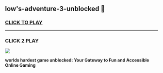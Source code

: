 
## low's-adventure-3-unblocked 👋
<h3>
<a href="https://premium.freeplayer.one?title=low's-adventure-3-unblocked&ref=14F">CLICK TO PLAY</a></h3>
<hr>

<h3>
<a href="https://premium.freeplayer.one?title=low's-adventure-3-unblocked&ref=14F">CLICK 2 PLAY</a>
  
</h3>

<a href="https://premium.freeplayer.one?title=low's-adventure-3-unblocked&ref=12F/"><img src="https://clearcache.store/games.png"></a>


**worlds hardest game unblocked: Your Gateway to Fun and Accessible Online Gaming**
